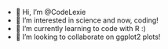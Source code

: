 - 👋 Hi, I’m @CodeLexie
- 👀 I’m interested in science and now, coding!
- 🌱 I’m currently learning to code with R :)
- 💞️ I’m looking to collaborate on ggplot2 plots!

<!---
CodeLexie/CodeLexie is a ✨ special ✨ repository because its `README.md` (this file) appears on your GitHub profile.
You can click the Preview link to take a look at your changes.
--->
